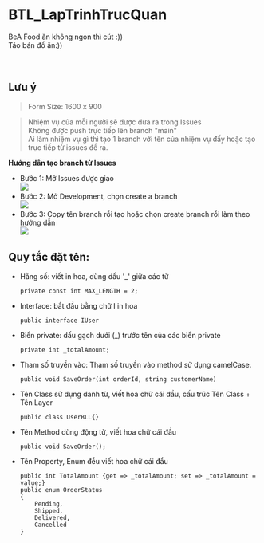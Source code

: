 # BTL_LapTrinhTrucQuan
BeA Food ăn không ngon thì cút :))</br>
 Táo bán đồ ăn:))</br>
</br></br>

 ## Lưu ý
 >Form Size: 1600 x 900</br>

 >Nhiệm vụ của mỗi người sẽ được đưa ra trong Issues</br>
 >Không được push trực tiếp lên branch "main"</br>
 >Ai làm nhiệm vụ gì thì tạo 1 branch với tên của nhiệm vụ đấy hoặc tạo trực tiếp từ issues đề ra.

**Hướng dẫn tạo branch từ Issues**</br>

- Bước 1: Mở Issues được giao</br>
![](https://drive.google.com/uc?export=view&id=1fztRlvER6tcHL95-RJ0yTG0rP6UxMdv3)</br>
- Bước 2: Mở Development, chọn create a branch</br>
![](https://drive.google.com/uc?export=view&id=1V-FvTnSiyO27_gcDzq9gA3dbs0APmfIk)
- Bước 3: Copy tên branch rồi tạo hoặc chọn create branch rồi làm theo hướng dẫn</br>
![](https://drive.google.com/uc?export=view&id=1V2zOH4RaK0S7tnxs9Fm1ZE_pEfOVjai6)



## Quy tắc đặt tên:
- Hằng số: viết in hoa, dùng dấu '_' giữa các từ</br>

  `private const int MAX_LENGTH = 2;`

- Interface: bắt đầu bằng chữ I in hoa</br>

   `public interface IUser`

- Biến private: dấu gạch dưới (_) trước tên của các biến private</br>

   `private int _totalAmount;`

- Tham số truyền vào: Tham số truyền vào method sử dụng camelCase.</br>

   `public void SaveOrder(int orderId, string customerName)`
 
- Tên Class sử dụng danh từ, viết hoa chữ cái đầu, cấu trúc Tên Class + Tên Layer</br>

   `public class UserBLL{}`

- Tên Method dùng động từ, viết hoa chữ cái đầu</br>

   `public void SaveOrder();`

- Tên Property, Enum đều viết hoa chữ cái đầu</br>

   ```
   public int TotalAmount {get => _totalAmount; set => _totalAmount = value;}
   public enum OrderStatus
   {
       Pending,
       Shipped,
       Delivered,
       Cancelled
   }
   ```
